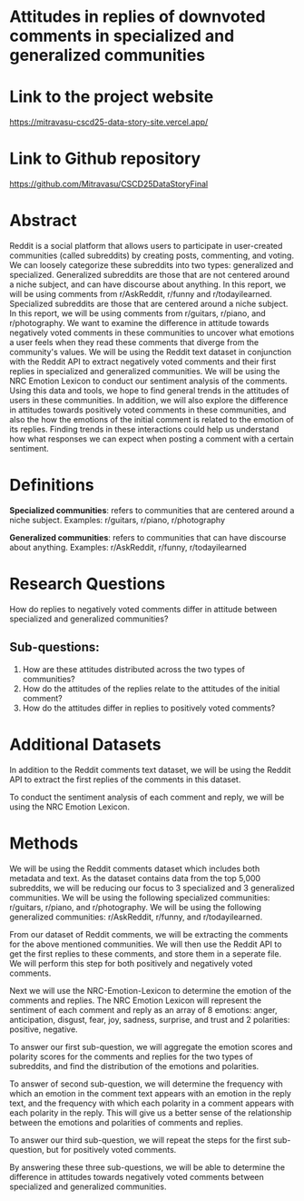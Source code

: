# Attitudes in replies of downvoted comments in specialized and generalized communities

# Link to the project website

https://mitravasu-cscd25-data-story-site.vercel.app/

# Link to Github repository

https://github.com/Mitravasu/CSCD25DataStoryFinal

# Abstract

Reddit is a social platform that allows users to participate in user-created communities (called subreddits) by creating posts, commenting, and voting. We can loosely categorize these subreddits into two types: generalized and specialized. Generalized subreddits are those that are not centered around a niche subject, and can have discourse about anything. In this report, we will be using comments from r/AskReddit, r/funny and r/todayilearned. Specialized subreddits are those that are centered around a niche subject. In this report, we will be using comments from r/guitars, r/piano, and r/photography. We want to examine the difference in attitude towards negatively voted comments in these communities to uncover what emotions a user feels when they read these comments that diverge from the community's values. We will be using the Reddit text dataset in conjunction with the Reddit API to extract negatively voted comments and their first replies in specialized and generalized communities. We will be using the NRC Emotion Lexicon to conduct our sentiment analysis of the comments. Using this data and tools, we hope to find general trends in the attitudes of users in these communities. In addition, we will also explore the difference in attitudes towards positively voted comments in these communities, and also the how the emotions of the initial comment is related to the emotion of its replies. Finding trends in these interactions could help us understand how what responses we can expect when posting a comment with a certain sentiment.

# Definitions

**Specialized communities**: refers to communities that are centered around a niche subject. Examples: r/guitars, r/piano, r/photography

**Generalized communities**: refers to communities that can have discourse about anything. Examples: r/AskReddit, r/funny, r/todayilearned

# Research Questions

How do replies to negatively voted comments differ in attitude between specialized and generalized communities?

## Sub-questions:

1. How are these attitudes distributed across the two types of communities?
2. How do the attitudes of the replies relate to the attitudes of the initial comment?
3. How do the attitudes differ in replies to positively voted comments?

# Additional Datasets

In addition to the Reddit comments text dataset, we will be using the Reddit API to extract the first replies of the comments in this dataset.

To conduct the sentiment analysis of each comment and reply, we will be using the NRC Emotion Lexicon.

# Methods

We will be using the Reddit comments dataset which includes both metadata and text. As the dataset contains data from the top 5,000 subreddits, we will be reducing our focus to 3 specialized and 3 generalized communities. We will be using the following specialized communities: r/guitars, r/piano, and r/photography. We will be using the following generalized communities: r/AskReddit, r/funny, and r/todayilearned.

From our dataset of Reddit comments, we will be extracting the comments for the above mentioned communities. We will then use the Reddit API to get the first replies to these comments, and store them in a seperate file. We will perform this step for both positively and negatively voted comments.

Next we will use the NRC-Emotion-Lexicon to determine the emotion of the comments and replies. The NRC Emotion Lexicon will represent the sentiment of each comment and reply as an array of 8 emotions: anger, anticipation, disgust, fear, joy, sadness, surprise, and trust and 2 polarities: positive, negative.

To answer our first sub-question, we will aggregate the emotion scores and polarity scores for the comments and replies for the two types of subreddits, and find the distribution of the emotions and polarities.

To answer of second sub-question, we will determine the frequency with which an emotion in the comment text appears with an emotion in the reply text, and the frequency with which each polarity in a comment appears with each polarity in the reply. This will give us a better sense of the relationship between the emotions and polarities of comments and replies.

To answer our third sub-question, we will repeat the steps for the first sub-question, but for positively voted comments.

By answering these three sub-questions, we will be able to determine the difference in attitudes towards negatively voted comments between specialized and generalized communities.
